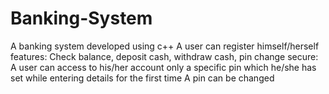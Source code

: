 # Banking-System
A banking system developed using c++
A user can register himself/herself
features: Check balance, deposit cash, withdraw cash, pin change
secure: A user can access to his/her account only a specific pin which he/she has set while entering details for the first time
A pin can be changed 
